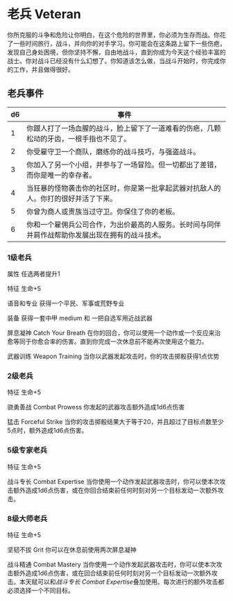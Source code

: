 # 老兵 Veteran

你所克服的斗争和危险让你明白，在这个危险的世界里，你必须为生存而战。你花了一些时间旅行，战斗，并向你的对手学习。你可能会在这条路上留下一些伤疤，发现自己身处困境，但你坚持不懈，自由地战斗，直到你成为今天这个经验丰富的战士。你对战斗已经没有什么幻想了。你知道该怎么做，当战斗开始时，你完成你的工作，并且做得很好。

## 老兵事件

<table>
<thead>
<tr class="header">
<th>d6</th>
<th>事件</th>
</tr>
</thead>
<tbody>
<tr class="odd">
<td>1</td>
<td>你跟人打了一场血腥的战斗，脸上留下了一道难看的伤疤，几颗松动的牙齿，一根手指也不见了。</td>
</tr>
<tr class="even">
<td>2</td>
<td>你受雇守卫一个商队，磨练你的战斗技巧，与强盗战斗。</td>
</tr>
<tr class="odd">
<td>3</td>
<td>你加入了另一个小组，并参与了一场冒险。但一切都出了差错，而你是唯一的幸存者。</td>
</tr>
<tr class="even">
<td>4</td>
<td>当狂暴的怪物袭击你的社区时，你是第一批拿起武器对抗敌人的人。你打的很好并活了下来。</td>
</tr>
<tr class="odd">
<td>5</td>
<td>你曾为商人或贵族当过守卫。你保住了你的老板。</td>
</tr>
<tr class="even">
<td>6</td>
<td>你和一个雇佣兵公司合作，为出价最高的人服务。长时间与同伴并肩作战帮助你发展出现在拥有的战斗技术。</td>
</tr>
</tbody>
</table>

### 1级老兵

属性 任选两者提升1

特征 生命+5

语音和专业 获得一个平民、军事或荒野专业

装备 获得一套中甲 medium 和 一把自选军用近战武器

屏息凝神 Catch Your Breath
在你的回合，你可以使用一个动作或一个反应来治愈等同于你愈合率的伤害。直到你完成一次休息前不能再次使用这个能力。

武器训练 Weapon Training 当你以武器发起攻击时，你的攻击掷骰获得1点优势

### 2级老兵

特征 生命+5

骁勇善战 Combat Prowess 你发起的武器攻击额外造成1d6点伤害

猛击 Forceful Strike
当你的攻击掷骰结果大于等于20，并且超过了目标点数至少5点时，额外造成1d6点伤害。

### 5级专家老兵

特征 生命+5

战斗专长 Combat Expertise
当你使用一个动作发起武器攻击时，你可以使本次攻击额外造成1d6点伤害，或在你回合结束前任何时刻对另一个目标发动一次额外攻击。

### 8级大师老兵

特征 生命+5

坚韧不拔 Grit 你可以在休息前使用两次屏息凝神

战斗精通 Combat Mastery
当你使用一个动作发起武器攻击时，你可以使本次攻击额外造成1d6点伤害，或在回合结束前任何时刻对另一个目标发动一次额外攻击。本天赋可以和*战斗专长
Combat Expertise*叠加使用。每次进行的额外攻击都必须选择一个不同目标。

 
